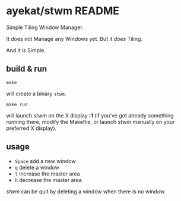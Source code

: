 ayekat/stwm README
==================

Simple Tiling Window Manager.

It does not Manage any Windows yet. But it *does* Tiling.

And it is Simple.


build & run
-----------

	make

will create a binary <code>stwm</code>.

	make run

will launch *stwm* on the X display **:1** (if you've got already something
running there, modify the Makefile, or launch *stwm* manually on your preferred
X display).


usage
-----

* <code>Space</code> add a new window
* <code>q</code> delete a window
* <code>l</code> increase the master area
* <code>h</code> decrease the master area

*stwm* can be quit by deleting a window when there is no window.

